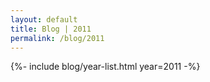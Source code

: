 ```yaml
---
layout: default
title: Blog | 2011
permalink: /blog/2011
---
```


{%- include blog/year-list.html year=2011 -%}